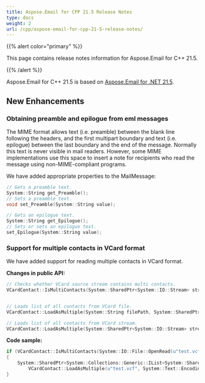 ```yaml
---
title: Aspose.Email for CPP 21.5 Release Notes
type: docs
weight: 2
url: /cpp/aspose-email-for-cpp-21-5-release-notes/
---
```


{{% alert color="primary" %}} 

This page contains release notes information for Aspose.Email for C++ 21.5.

{{% /alert %}} 

Aspose.Email for C++ 21.5 is based on [Aspose.Email for .NET 21.5](https://docs.aspose.com/email/net/aspose-email-for-net-21-5-release-notes/).

## **New Enhancements**

### **Obtaining preamble and epilogue from eml messages**

The MIME format allows text (i.e. preamble) between the blank line following the headers, and the first multipart boundary and text (i.e. epilogue) between the last boundary and the end of the message. Normally this text is never visible in mail readers. 
However, some MIME implementations use this space to insert a note for recipients who read the message using non-MIME-compliant programs.

We have added appropriate properties to the MailMessage:

```cpp
// Gets a preamble text.
System::String get_Preamble();
// Sets a preamble text.
void set_Preamble(System::String value);

// Gets an epilogue text.
System::String get_Epilogue();
// Sets or sets an epilogue text.
set_Epilogue(System::String value);
```

### **Support for multiple contacts in VCard format**

We have added support for reading multiple contacts in VCard format.

**Changes in public API:**

```cpp
// Checks whether VCard source stream contains multi contacts. 
VCardContact::IsMultiContacts(System::SharedPtr<System::IO::Stream> stream)


// Loads list of all contacts from VCard file.
VCardContact::LoadAsMultiple(System::String filePath, System::SharedPtr<System::Text::Encoding> encoding)

// Loads list of all contacts from VCard stream.
VCardContact::LoadAsMultiple(System::SharedPtr<System::IO::Stream> stream, System::SharedPtr<System::Text::Encoding> encoding)
```
**Code sample:**

```cpp
if (VCardContact::IsMultiContacts(System::IO::File::OpenRead(u"test.vcf"))
{
    System::SharedPtr<System::Collections::Generic::IList<System::SharedPtr<VCardContact>>> contacts = 
        VCardContact::LoadAsMultiple(u"test.vcf", System::Text::Encoding::get_UTF8());
}

```
